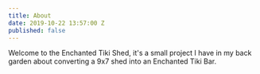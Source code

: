 ```yaml
---
title: About
date: 2019-10-22 13:57:00 Z
published: false
---
```


Welcome to the Enchanted Tiki Shed, it's a small project I have in my back garden about converting a 9x7 shed into an Enchanted Tiki Bar.